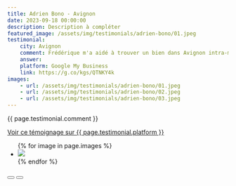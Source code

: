```yaml
---
title: Adrien Bono - Avignon
date: 2023-09-18 00:00:00
description: Description à compléter
featured_image: /assets/img/testimonials/adrien-bono/01.jpeg
testimonial:
    city: Avignon
    comment: Frédérique m'a aidé à trouver un bien dans Avignon intra-muros. Elle a rapidement identifié et sélectionné les biens à la vente correspondant à mes critères de recherche. Ses conseils et sa connaissance de la ville m'ont permis de faire le bon choix. Disponible et réactive la collaboration s'est bien passée.
    answer:
    platform: Google My Business
    link: https://g.co/kgs/QTNKY4k
images:
    - url: /assets/img/testimonials/adrien-bono/01.jpeg
    - url: /assets/img/testimonials/adrien-bono/02.jpeg
    - url: /assets/img/testimonials/adrien-bono/03.jpeg
---
```


{{ page.testimonial.comment }}

<a href="{{ page.testimonial.link }}" target="blank">Voir ce témoignage sur {{ page.testimonial.platform }}</a>

<div class="blogGlide fullWidth">
    <div class="glide__track" data-glide-el="track">
        <ul class="glide__slides">
            {% for image in page.images %}
            <li class="glide__slide">
                <img src="{{ image.url }}">
            </li>
            {% endfor %}
        </ul>
    </div>
    <div class="glide__arrows d-flex justify-content-center mt-2" data-glide-el="controls">
          <button class="glide__arrow text-default position-static" data-glide-dir="<"><i class="ni ni-bold-left"></i></button>
          <button class="glide__arrow text-default position-static" data-glide-dir=">"><i class="ni ni-bold-right"></i></button>
    </div>
</div>